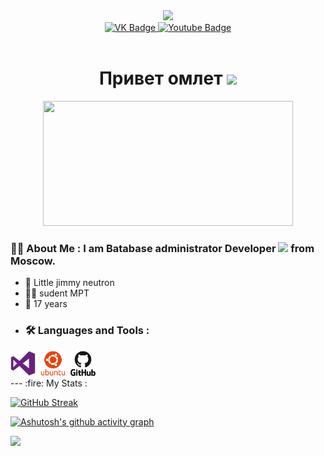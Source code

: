 <div id="header" align="center">
  <img src="https://media.giphy.com/media/3XwdIurpTkRnk5punB/giphy.gif" width="300"/>
</div>
<div id="badges" align="center">
  <a href="https://vk.com/krowl9n">
    <img src="https://img.shields.io/badge/VK-blue?style=for-the-badge&logo=VK&logoColor=white" alt="VK Badge"/>
  </a>
  <a href="https://www.youtube.com/watch?v=dQw4w9WgXcQ&ab_channel=RickAstley">
    <img src="https://img.shields.io/badge/YouTube-red?style=for-the-badge&logo=youtube&logoColor=white" alt="Youtube Badge"/>
  </a>
</div>
<div id="viewprof" align="center">
  <img src="https://komarev.com/ghpvc/?username=Krowl9n&style=flat-square&color=blue" alt=""/>
</div>
<div id="heythere" align="center">
  <h1>
  Привет омлет
  <img src="https://media.giphy.com/media/Bij8vM5lm372rT13ty/giphy.gif" width="50px"/>
</h1>
</div>
<div align="center">
  <img src="https://media.giphy.com/media/u4KibgMsDLWM0/giphy.gif" width="400" height="200"/>
</div>

### :man_technologist: About Me : I am Batabase administrator Developer <img src="https://media.giphy.com/media/jQVMnyuyzhR2Kiy9JJ/giphy.gif" width="30"> from Moscow.
- 🧠 Little jimmy neutron
- 👨‍🎓 sudent MPT
- 🧒 17 years
- ### :hammer_and_wrench: Languages and Tools :
<div>
  <img src="https://github.com/devicons/devicon/blob/master/icons/visualstudio/visualstudio-plain.svg" title="visualstudio" alt="visualstudio" width="40" height="40"/>&nbsp;
<img src="https://github.com/devicons/devicon/blob/master/icons/ubuntu/ubuntu-plain-wordmark.svg" title="ubuntu" alt="ubuntu" width="40" height="40"/>&nbsp;
<img src="https://github.com/devicons/devicon/blob/master/icons/github/github-original-wordmark.svg" title="github" alt="github" width="40" height="40"/>&nbsp;
  </div>
 --- :fire: My Stats : 
 
 [![GitHub Streak](http://github-readme-streak-stats.herokuapp.com?user=Krowl9n&theme=onedark_duo&hide_border=%D0%BB%D0%BE%D0%B6%D1%8C)](https://git.io/streak-stats)
 
 [![Ashutosh's github activity graph](https://activity-graph.herokuapp.com/graph?username=Krowl9n)](https://github.com/ashutosh00710/github-readme-activity-graph)
 
 ![](https://github-profile-summary-cards.vercel.app/api/cards/profile-details?username=Krowl9n&theme=solarized_dark)
  
